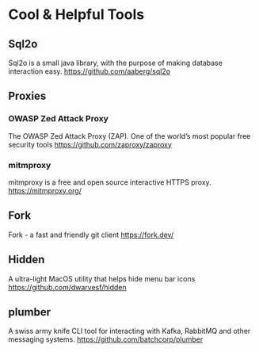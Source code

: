 # Cool & Helpful Tools #

## Sql2o

Sql2o is a small java library, with the purpose of making database interaction easy.
<https://github.com/aaberg/sql2o>

## Proxies

### OWASP Zed Attack Proxy

The OWASP Zed Attack Proxy (ZAP). One of the world’s most popular free security tools 
<https://github.com/zaproxy/zaproxy>

### mitmproxy

mitmproxy is a free and open source interactive HTTPS proxy.
<https://mitmproxy.org/>

## Fork

Fork - a fast and friendly git client
<https://fork.dev/>

## Hidden

A ultra-light MacOS utility that helps hide menu bar icons
<https://github.com/dwarvesf/hidden>

## plumber

A swiss army knife CLI tool for interacting with Kafka, RabbitMQ and other messaging systems.
<https://github.com/batchcorp/plumber>
